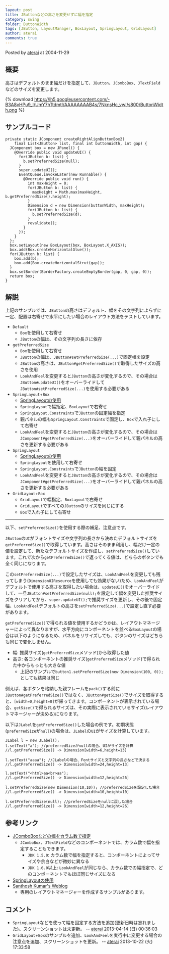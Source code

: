 ```yaml
---
layout: post
title: JButtonなどの高さを変更せずに幅を指定
category: swing
folder: ButtonWidth
tags: [JButton, LayoutManager, BoxLayout, SpringLayout, GridLayout]
author: aterai
comments: true
---
```


Posted by [aterai](http://terai.xrea.jp/aterai.html) at 2004-11-29

## 概要
高さはデフォルトのまま幅だけを指定して、`JButton`、`JComboBox`、`JTextField`などのサイズを変更します。

{% download https://lh5.googleusercontent.com/-B3A8vHPu9_I/UmY7hTtdmtI/AAAAAAAAB4s/7NknsHc_vwI/s800/ButtonWidth.png %}

## サンプルコード
<pre class="prettyprint"><code>private static JComponent createRightAlignButtonBox2(
    final List&lt;JButton&gt; list, final int buttonWidth, int gap) {
  JComponent box = new JPanel() {
    @Override public void updateUI() {
      for(JButton b: list) {
        b.setPreferredSize(null);
      }
      super.updateUI();
      EventQueue.invokeLater(new Runnable() {
        @Override public void run() {
          int maxHeight = 0;
          for(JButton b: list) {
            maxHeight = Math.max(maxHeight, b.getPreferredSize().height);
          }
          Dimension d = new Dimension(buttonWidth, maxHeight);
          for(JButton b: list) {
            b.setPreferredSize(d);
          }
          revalidate();
        }
      });
    }
  };
  box.setLayout(new BoxLayout(box, BoxLayout.X_AXIS));
  box.add(Box.createHorizontalGlue());
  for(JButton b: list) {
    box.add(b);
    box.add(Box.createHorizontalStrut(gap));
  }
  box.setBorder(BorderFactory.createEmptyBorder(gap, 0, gap, 0));
  return box;
}
</code></pre>

## 解説
上記のサンプルでは、`JButton`の高さはデフォルト、幅をその文字列によらずに一定、配置は右寄せで水平にしたい場合のレイアウト方法をテストしています。

- `Default`
    - `Box`を使用して右寄せ
    - `JButton`の幅は、その文字列の長さに依存
- `getPreferredSize`
    - `Box`を使用して右寄せ
    - `JButton`の幅は、`JButton#setPreferredSize(...)`で固定幅を設定
    - `JButton`の高さは、`JButton#getPreferredSize()`で取得したサイズの高さを使用
    - `LookAndFeel`を変更すると`JButton`の高さが変化するので、その場合は`JButton#updateUI()`をオーバーライドして`JButton#setPreferredSize(...)`を使用する必要がある
- `SpringLayout`+`Box`
    - [SpringLayoutの使用](http://terai.xrea.jp/Swing/SpringLayout.html)
    - `SpringLayout`で幅指定、`BoxLayout`で右寄せ
    - `SpringLayout.Constraints`で`JButton`の固定幅を指定
    - 親パネルの幅も`SpringLayout.Constraints`で固定し、`Box`で入れ子にして右寄せ
    - `LookAndFeel`を変更すると`JButton`の高さが変化するので、その場合は`JComponent#getPreferredSize(...)`をオーバーライドして親パネルの高さを更新する必要がある
- `SpringLayout`
    - [SpringLayoutの使用](http://terai.xrea.jp/Swing/SpringLayout.html)
    - `SpringLayout`を使用して右寄せ
    - `SpringLayout.Constraints`で`JButton`の幅を固定
    - `LookAndFeel`を変更すると`JButton`の高さが変化するので、その場合は`JComponent#getPreferredSize(...)`をオーバーライドして親パネルの高さを更新する必要がある
- `GridLayout`+`Box`
    - `GridLayout`で幅指定、`BoxLayout`で右寄せ
    - `GridLayout`ですべての`JButton`のサイズを同じにする
    - `Box`で入れ子にして右寄せ

<!-- dummy comment line for breaking list -->

- - - -
以下、`setPreferredSize()`を使用する際の補足、注意点です。

`JButton`の`UI`がフォントサイズや文字列の長さから決めたデフォルトサイズを`getPreferredSize()`で取得しています。高さはそのまま利用し、幅だけ一定の値を設定して、新たなデフォルトサイズを作成し、`setPreferredSize()`しています。これで次から`getPreferredSize()`で返ってくる値は、どちらのボタンでも全く同じになります。

この`setPreferredSize(...)`で設定したサイズは、`LookAndFeel`を変更しても残ってしまう(`DimensionUIResource`を使用しても効果がない)ため、`LookAndFeel`がデフォルトで使用する高さを取得したい場合は、`updateUI()`をオーバーライドして、一旦`JButton#setPreferredSize(null);`を設定して幅を変更した推奨サイズをクリアしてから、`super.updateUI();`で推奨サイズを更新し、その後で固定幅、`LookAndFeel`デフォルトの高さを`setPreferredSize(...)`で設定し直す必要があります。

`getPreferredSize()`で得られる値を使用するかどうかは、レイアウトマネージャーによって異なりますが、水平方向にコンポーネントを並べる`BoxLayout`の場合は以下のようになるため、パネルをリサイズしても、ボタンのサイズはどちらも同じで変化しません。

- 幅: 推奨サイズ(`getPreferredSize`メソッド)から取得した値
- 高さ: 各コンポーネントの推奨サイズ(`getPreferredSize`メソッド)で得られた中からもっとも大きな値
    - 上記のサンプルで`button1.setPreferredSize(new Dimension(100, 0));`としても結果は同じ

<!-- dummy comment line for breaking list -->

例えば、各ボタンを格納した親フレームを`pack()`する前に`JButton#getPreferredSize()`ではなく、`JButton#getSize()`でサイズを取得すると、`[width=0,height=0]`が帰ってきます。コンポーネントが表示されている場合、`getSize()`で得られるサイズは、その実際に表示されているサイズ(レイアウトマネージャーが決める)になります。

以下は`JLabel`を`getPreferredSize()`した場合の例です。初期状態(`preferredSize`が`null`)の場合は、`JLabel`の`UI`がサイズを計算しています。

<pre class="prettyprint"><code>JLabel l = new JLabel();
l.setText("a"); //preferredSizeがnullの場合、UIがサイズを計算
//l.getPreferredSize() -&gt; Dimension[width=6,height=13]

l.setText("aaaa"); //JLabelの場合、Fontサイズと文字列の長さなどで決まる
//l.getPreferredSize() -&gt; Dimension[width=24,height=13]

l.setText("&lt;html&gt;aa&lt;br&gt;aa");
//l.getPreferredSize() -&gt; Dimension[width=12,height=26]

l.setPreferredSize(new Dimension(10,10)); //preferredSizeを設定した場合
//l.getPreferredSize() -&gt; Dimension[width=10,height=10]

l.setPreferredSize(null); //preferredSizeをnullに戻した場合
//l.getPreferredSize() -&gt; Dimension[width=12,height=26]
</code></pre>

## 参考リンク
- [JComboBoxなどの幅をカラム数で指定](http://terai.xrea.jp/Swing/SetColumns.html)
    - `JComboBox`、`JTextField`などのコンポーネントでは、カラム数で幅を指定することもできます。
        - `JDK 1.5.0`: カラム数で幅を指定すると、コンポーネントによってサイズや余白などが微妙に異なる
        - `JDK 1.6.0`以上: `LookAndFeel`が同じなら、カラム数での幅指定で、どのコンポーネントでもほぼ同じサイズになる
- [SpringLayoutの使用](http://terai.xrea.jp/Swing/SpringLayout.html)
- [Santhosh Kumar's Weblog](http://www.jroller.com/santhosh/entry/how_do_you_layout_command)
    - 専用のレイアウトマネージャーを作成するサンプルがあります。

<!-- dummy comment line for breaking list -->

## コメント
- `SpringLayout`などを使って幅を固定する方法を追加(更新日時は忘れました)。スクリーンショットは未更新。 -- [aterai](http://terai.xrea.jp/aterai.html) 2013-04-14 (日) 00:36:03
- `GridLayout`+`Box`のサンプルを追加、`LookAndFeel`を実行中に変更する場合の注意点を追加、スクリーンショットを更新。 -- [aterai](http://terai.xrea.jp/aterai.html) 2013-10-22 (火) 17:33:58

<!-- dummy comment line for breaking list -->

